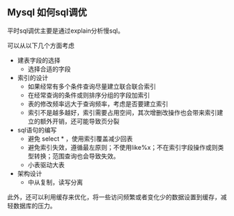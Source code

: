 ## Mysql 如何sql调优

平时sql调优主要是通过explain分析慢sql。

可以从以下几个方面考虑

* 建表字段的选择
  * 选择合适的字段
* 索引的设计
  * 如果经常有多个条件查询尽量建立联合联合索引
  * 在经常查询的条件或则排序分组的字段加索引
  * 表的修改频率远大于查询频率，考虑是否要建立索引
  * 索引不是越多越好，索引需要占用空间，其次增删改操作也会带来索引建立的额外开销，还可能导致页分裂
* sql语句的编写
  * 避免 select * ，使用索引覆盖减少回表
  * 避免索引失效，遵循最左原则；不使用like%x；不在索引字段操作或则类型转换；范围查询也会导致失效。
  * 小表驱动大表
* 架构设计
  * 中从复制，读写分离

此外，还可以利用缓存来优化，将一些访问频繁或者变化少的数据设置到缓存，减轻数据库的压力。